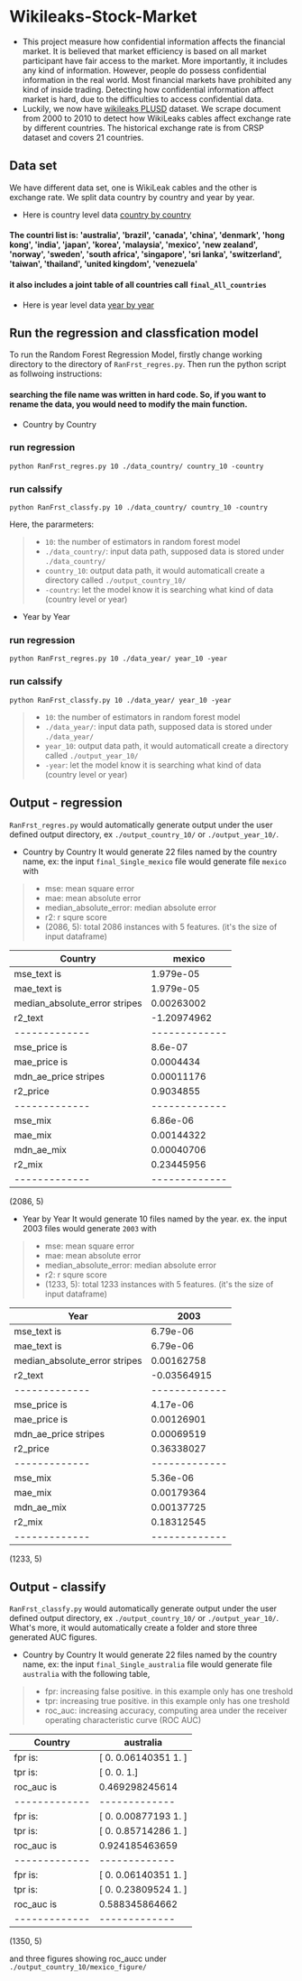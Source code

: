 # Wikileaks-Stock-Market
- This project measure how confidential information affects the financial market. It is believed that market efficiency is based on all market participant have fair access to the market. More importantly, it includes any kind of information. However, people do possess confidential information in the real world. Most financial markets have prohibited any kind of inside trading. Detecting how confidential information affect market is hard, due to the difficulties to access confidential data. 
- Luckily, we now have [wikileaks PLUSD](https://wikileaks.org/plusd/about/) dataset. We scrape document from 2000 to 2010 to detect how WikiLeaks cables affect exchange rate by different countries. The historical exchange rate is from CRSP dataset and covers 21 countries.  

## Data set
We have different data set, one is WikiLeak cables and the other is exchange rate. We split data country by country and year by year.
  
- Here is country level data
[country by country](https://drive.google.com/drive/folders/1uHIfkPc2b-b_3XDnRJn3NO2baRxnrXz5?usp=sharing)
#### The countri list is: 'australia', 'brazil', 'canada', 'china', 'denmark', 'hong kong', 'india', 'japan', 'korea', 'malaysia', 'mexico', 'new zealand', 'norway', 'sweden', 'south africa', 'singapore', 'sri lanka', 'switzerland', 'taiwan', 'thailand', 'united kingdom', 'venezuela'
#### it also includes a joint table of all countries call `final_All_countries`
- Here is year level data
[year by year](https://drive.google.com/drive/folders/1DMejBtKP9QGcnsybepXAuWAlqLqSIahR?usp=sharing)


## Run the regression and classfication model
To run the Random Forest Regression Model, firstly change working directory to the directory of `RanFrst_regres.py`. Then run the python script as follwoing instructions:
#### searching the file name was written in hard code. So, if you want to rename the data, you would need to modify the main function.
- Country by Country
### run regression
```
python RanFrst_regres.py 10 ./data_country/ country_10 -country
```
### run calssify
```
python RanFrst_classfy.py 10 ./data_country/ country_10 -country
```
Here, the pararmeters:
> - `10`: the number of estimators in random forest model
> - `./data_country/`: input data path, supposed data is stored under `./data_country/`
> - `country_10`: output data path, it would automaticall create a directory called `./output_country_10/`
> - `-country`: let the model know it is searching what kind of data (country level or year)

- Year by Year
### run regression
```
python RanFrst_regres.py 10 ./data_year/ year_10 -year
```
### run calssify
```
python RanFrst_classfy.py 10 ./data_year/ year_10 -year
```
> - `10`: the number of estimators in random forest model
> - `./data_year/`: input data path, supposed data is stored under `./data_year/`
> - `year_10`: output data path, it would automaticall create a directory called `./output_year_10/`
> - `-year`: let the model know it is searching what kind of data (country level or year)

## Output - regression
`RanFrst_regres.py` would automatically generate output under the user defined output directory, ex `./output_country_10/` or `./output_year_10/`. 
- Country by Country
It would generate 22 files named by the country name, ex: the input `final_Single_mexico` file would generate file `mexico` with 
> - mse: mean square error
> - mae: mean absolute error
> - median_absolute_error: median absolute error
> - r2: r squre score
> - (2086, 5): total 2086 instances with 5 features. (it's the size of input dataframe)

| Country                       | mexico       | 
| -------------                 |-------------| 
| mse_text is                   |1.979e-05 |
| mae_text is                   | 1.979e-05  | 
| median_absolute_error stripes |  0.00263002     |
| r2_text                       | -1.20974962      |
| -------------                 |-------------| 
| mse_price is                   |8.6e-07|
| mae_price is                   | 0.0004434 | 
| mdn_ae_price stripes          |  0.00011176    |
| r2_price                       | 0.9034855     |
| -------------                 |-------------| 
| mse_mix                       |6.86e-06|
| mae_mix                       | 0.00144322 | 
| mdn_ae_mix                    | 0.00040706   |
| r2_mix                        | 0.23445956     |
| -------------                 |-------------| 
(2086, 5)

- Year by Year
It would generate 10 files named by the year. ex. the input 2003 files would generate `2003` with 
> - mse: mean square error
> - mae: mean absolute error
> - median_absolute_error: median absolute error
> - r2: r squre score
> - (1233, 5): total 1233 instances with 5 features. (it's the size of input dataframe)

| Year                     | 2003       | 
| -------------                 |-------------| 
| mse_text is                   |6.79e-06|
| mae_text is                   | 6.79e-06  | 
| median_absolute_error stripes |  0.00162758    |
| r2_text                       | -0.03564915     |
| -------------                 |-------------| 
| mse_price is                   |4.17e-06|
| mae_price is                   | 0.00126901| 
| mdn_ae_price stripes          |  0.00069519  |
| r2_price                       | 0.36338027    |
| -------------                 |-------------| 
| mse_mix                       |5.36e-06|
| mae_mix                       | 0.00179364| 
| mdn_ae_mix                    | 0.00137725   |
| r2_mix                        | 0.18312545     |
| -------------                 |-------------| 
(1233, 5)

## Output - classify

`RanFrst_classfy.py` would automatically generate output under the user defined output directory, ex `./output_country_10/` or `./output_year_10/`. What's more, it would automatically create a folder and store three generated AUC figures.
- Country by Country
It would generate 22 files named by the country name, ex: the input `final_Single_australia` file would generate file `australia` with the following table, 
> - fpr: increasing false positive. in this example only has one treshold
> - tpr: increasing true positive. in this example only has one treshold
> - roc_auc: increasing accuracy, computing area under the receiver operating characteristic curve (ROC AUC)

| Country                       | australia       | 
| -------------                 |-------------| 
| fpr is:                       |[ 0.          0.06140351  1.        ]|
| tpr is:                       |[ 0.  0.  1.]  | 
| roc_auc is                    |   0.469298245614   |
| -------------                 |-------------| 
| fpr is:                       |[ 0.          0.00877193  1.        ]|
| tpr is:                       |[ 0.          0.85714286  1.        ]| 
| roc_auc is                    | 0.924185463659 |
| -------------                 |-------------| 
| fpr is:                       |[ 0.          0.06140351  1.        ]|
| tpr is:                       | [ 0.          0.23809524  1.        ]| 
| roc_auc is                    | 0.588345864662|
| -------------                 |-------------| 
(1350, 5)

and three figures showing roc_aucc under `./output_country_10/mexico_figure/`
